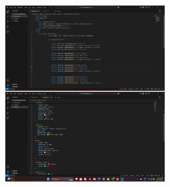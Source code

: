 ![image alt](https://github.com/banupriya1719/guvihtmlminiproject/blob/main/Screenshot%202025-03-18%20144738.png?raw=true)
![image alt](https://github.com/banupriya1719/guvihtmlminiproject/blob/main/Screenshot%202025-03-18%20144750.png?raw=true)
